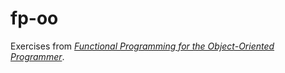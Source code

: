 fp-oo
=====

Exercises from *[Functional Programming for the Object-Oriented Programmer](http://leanpub.com/fp-oo)*. 
